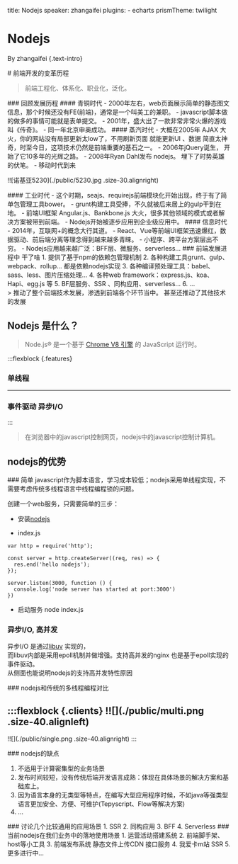 title: Nodejs
speaker: zhangaifei
plugins:
    - echarts
prismTheme: twilight

<slide class="bg-black-blue aligncenter" image="./nodejs.png .dark">

# Nodejs  

By zhangaifei {.text-intro}


<slide class="bg-black-blue aligncenter">
# 前端开发的变革历程

> 前端工程化、体系化、职业化，泛化。

<slide class="bg-black-blue  aligncenter" image="./code.png .dark">
### 回顾发展历程


<slide class="bg-black-blue slide-top" image="./shenao.jpeg .dark">
####  青铜时代
- 2000年左右，web页面展示简单的静态图文信息，那个时候还没有FE(前端)，通常是一个叫美工的兼职。
- javascript脚本做的做多的事情可能就是表单提交。
- 2001年，盛大出了一款非常非常火爆的游戏叫《传奇》。
- 同一年北京申奥成功。
<slide class="bg-black-blue slide-top">
#### 蒸汽时代
- 大概在2005年 AJAX 大火，你的网站没有局部更新太low了，不用刷新页面 就能更新UI 、数据 简直太神奇，时至今日，这项技术仍然是前端重要的基石之一。
- 2006年jQuery诞生， 开始了它10多年的光辉之路。
- 2008年Ryan Dahl发布 nodejs。 埋下了时势英雄的伏笔。
- 移动时代到来

!![诺基亚5230](./public/5230.jpg .size-30.alignright)

<slide class="bg-black-blue slide-top">
#### 工业时代
- 这个时期，seajs、requirejs前端模块化开始出现，终于有了简单包管理工具bower。
- grunt构建工具受捧，不久就被后来居上的gulp干到在地。
- 前端UI框架 Angular.js、Bankbone.js 大火，很多其他领域的模式或者解决方案被带到前端。
- Nodejs开始被逐步应用到企业级应用中。


<slide class="bg-black-blue slide-top">
#### 信息时代
- 2014年，互联网+的概念大行其道。
- React、Vue等前端UI框架迅速爆红，数据驱动、前后端分离等理念得到越来越多青睐。
- 小程序、跨平台方案层出不穷。
- Nodejs应用越来越广泛：BFF层、微服务、serverless...

<!-- 能干啥 -->
<slide class="bg-black-blue slide-top">
### 前端发展进程中 干了啥
1. 提供了基于npm的依赖包管理机制
2. 各种构建工具grunt、gulp、webpack、rollup... 都是依赖nodejs实现
3. 各种编译预处理工具：babel、sass、less、图片压缩处理...
4. 各种web framework：express.js、koa、Hapi、egg.js 等
5. BF层服务、SSR 、同构应用、serverless...
6. ...

<br>
> 推动了整个前端技术发展，渗透到前端各个环节当中。 甚至还推动了其他技术的发展

<slide class="bg-black-blue ">

## Nodejs 是什么？

> Node.js® 是一个基于 [Chrome V8 引擎](https://v8.dev/) 的 JavaScript 运行时。

:::flexblock {.features}

### 单线程
----
### 事件驱动 异步I/O
:::

> 在浏览器中的javascript控制网页，nodejs中的javascript控制计算机。


<!-- 优势 -->
<slide class="bg-black-blue aligncenter">

## nodejs的优势

<slide class="bg-black-blue slide-top">
### 简单
 javascript作为脚本语言，学习成本较低；nodejs采用单线程实现，不需要考虑传统多线程语言中线程编程锁的问题。
  
  创建一个web服务，只需要简单的三步：

  - 安装[nodejs](nodejs.cn)

  - index.js
  ```
  var http = require('http');

  const server = http.createServer((req, res) => {
    res.end('hello nodejs');
  });

  server.listen(3000, function () {
    console.log('node server has started at port:3000')
  })
  ```
  - 启动服务
  node index.js

<slide class="bg-black-blue aligncenter">

### 异步I/O, 高并发

  异步I/O 是通过[libuv](https://libuv.org/) 实现的，<br>
  而libuv内部是采用epoll机制并做增强。支持高并发的nginx 也是基于epoll实现的事件驱动。<br>
  从侧面也能说明nodejs的支持高并发特性原因




<!-- 和传统的多线程开发对比 -->
<slide class="bg-black-blue slide-top ">
### nodejs和传统的多线程编程对比

:::flexblock {.clients}
!![](./public/multi.png .size-40.alignleft)
---
!![](./public/single.png .size-40.alignright)
:::

<!-- 缺点 -->
<slide class="bg-black-blue slide-top ">
### nodejs的缺点

1. 不适用于计算密集型的业务场景
2. 发布时间较短，没有传统后端开发语言成熟：体现在具体场景的解决方案和基础库上。
3. 因为语言本身的无类型等特点，在编写大型应用程序时候，不如java等强类型语言更加安全、方便、可维护(Tepyscript、Flow等解决方案)
4. ...



<!-- 几个当前比较流行的词 -->
<slide class="bg-black-blue slide-top ">
### 讨论几个比较通用的应用场景
1. SSR
2. 同构应用
3. BFF
4. Serverless

<!-- 当前在我们业务中落地情况 -->
<slide class="bg-black-blue slide-top ">
### 当前nodejs在我们业务中的落地使用场景
1. 运营活动搭建系统
2. 前端脚手架、host等小工具
3. 前端发布系统 静态文件上传CDN 接口服务
4. 我爱卡m站 SSR 
5. 更多进行中...


